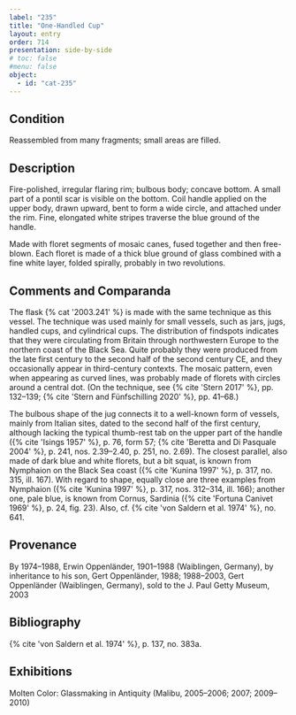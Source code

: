 ```yaml
---
label: "235"
title: "One-Handled Cup"
layout: entry
order: 714
presentation: side-by-side
# toc: false
#menu: false 
object:
  - id: "cat-235"
---
```


## Condition

Reassembled from many fragments; small areas are filled.

## Description

Fire-polished, irregular flaring rim; bulbous body; concave bottom. A small part of a pontil scar is visible on the bottom. Coil handle applied on the upper body, drawn upward, bent to form a wide circle, and attached under the rim. Fine, elongated white stripes traverse the blue ground of the handle.

Made with floret segments of mosaic canes, fused together and then free-blown. Each floret is made of a thick blue ground of glass combined with a fine white layer, folded spirally, probably in two revolutions.

## Comments and Comparanda

 The flask {% cat '2003.241' %} is made with the same technique as this vessel. The technique was used mainly for small vessels, such as jars, jugs, handled cups, and cylindrical cups. The distribution of findspots indicates that they were circulating from Britain through northwestern Europe to the northern coast of the Black Sea. Quite probably they were produced from the late first century to the second half of the second century CE, and they occasionally appear in third-century contexts. The mosaic pattern, even when appearing as curved lines, was probably made of florets with circles around a central dot. (On the technique, see {% cite 'Stern 2017' %}, pp. 132–139; {% cite 'Stern and Fünfschilling 2020' %}, pp. 41–68.)

The bulbous shape of the jug connects it to a well-known form of vessels, mainly from Italian sites, dated to the second half of the first century, although lacking the typical thumb-rest tab on the upper part of the handle ({% cite 'Isings 1957' %}, p. 76, form 57; {% cite 'Beretta and Di Pasquale 2004' %}, p. 241, nos. 2.39–2.40, p. 251, no. 2.69). The closest parallel, also made of dark blue and white florets, but a bit squat, is known from Nymphaion on the Black Sea coast ({% cite 'Kunina 1997' %}, p. 317, no. 315, ill. 167). With regard to shape, equally close are three examples from Nymphaion ({% cite 'Kunina 1997' %}, p. 317, nos. 312–314, ill. 166); another one, pale blue, is known from Cornus, Sardinia ({% cite 'Fortuna Canivet 1969' %}, p. 24, fig. 23). Also, cf. {% cite 'von Saldern et al. 1974' %}, no. 641.

## Provenance

By 1974–1988, Erwin Oppenländer, 1901–1988 (Waiblingen, Germany), by inheritance to his son, Gert Oppenländer, 1988; 1988–2003, Gert Oppenländer (Waiblingen, Germany), sold to the J. Paul Getty Museum, 2003

## Bibliography

{% cite 'von Saldern et al. 1974' %}, p. 137, no. 383a.

## Exhibitions

Molten Color: Glassmaking in Antiquity (Malibu, 2005–2006; 2007; 2009–2010)